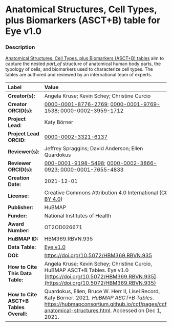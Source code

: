 # Anatomical Structures, Cell Types, plus Biomarkers (ASCT+B) table for Eye v1.0

### Description
[Anatomical Structures, Cell Types, plus Biomarkers (ASCT+B) tables](https://hubmapconsortium.github.io/ccf/pages/ccf-anatomical-structures.html) aim to capture the nested *part_of* structure of anatomical human body parts, the typology of cells, and biomarkers used to characterize cell types. The tables are authored and reviewed by an international team of experts.

| Label | Value |
| :------------- |:-------------|
| **Creator(s):** | Angela Kruse; Kevin Schey; Christine Curcio |
| **Creator ORCID(s):** | [0000-0001-8776-2769](https://orcid.org/0000-0001-8776-2769); [0000-0001-9769-1538](https://orcid.org/0000-0001-9769-1538); [0000-0002-3959-1712](https://orcid.org/0000-0002-3959-1712) |
| **Project Lead:** | Katy B&ouml;rner |
| **Project Lead ORCID:** | [0000-0002-3321-6137](https://orcid.org/0000-0002-3321-6137) |
| **Reviewer(s):**| Jeffrey Spraggins; David Anderson; Ellen Quardokus|
| **Reviewer ORCID(s):**|[000-0001-9198-5498](https://orcid.org/0000-0001-9198-5498); [0000-0002-3866-0923](https://orcid.org/0000-0002-3866-0923); [0000-0001-7655-4833](https://orcid.org/0000-0001-7655-4833)|
| **Creation Date:** | 2021-12-01 |
| **License:** | Creative Commons Attribution 4.0 International ([CC BY 4.0](https://creativecommons.org/licenses/by/4.0/)) |
| **Publisher:** | HuBMAP |
| **Funder:** | National Institutes of Health |
| **Award Number:** | OT2OD026671 |
| **HuBMAP ID:** | HBM369.RBVN.935 |
| **Data Table:** |[Eye v1.0](https://hubmapconsortium.github.io/ccf-releases/v1.1/asct-b/ASCT-B_VH_Eye.csv) |
| **DOI:** |https://doi.org/10.5072/HBM369.RBVN.935 |
| **How to Cite This Data Table:** |  Angela Kruse; Kevin Schey; Christine Curcio, HuBMAP ASCT+B Tables. Eye v1.0 [https://doi.org/10.5072/HBM369.RBVN.935](https://doi.org/10.5072/HBM369.RBVN.935) |
| **How to Cite ASCT+B Tables Overall:** | Quardokus, Ellen, Bruce W. Herr II, Lisel Record, Katy B&ouml;rner. 2021. *HuBMAP ASCT+B Tables*. https://hubmapconsortium.github.io/ccf/pages/ccf-anatomical-structures.html. Accessed on Dec 1, 2021. |
